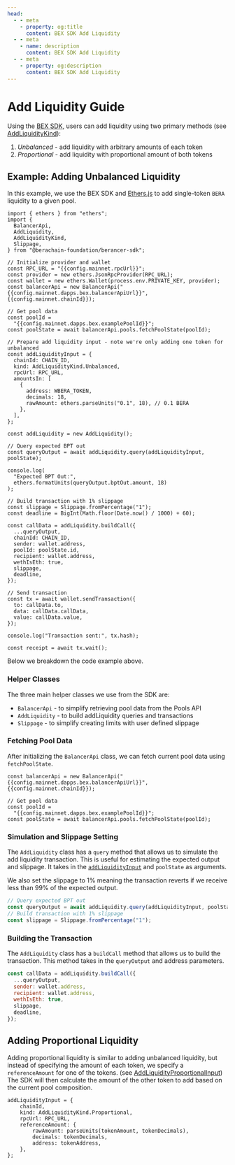 ```yaml
---
head:
  - - meta
    - property: og:title
      content: BEX SDK Add Liquidity
  - - meta
    - name: description
      content: BEX SDK Add Liquidity
  - - meta
    - property: og:description
      content: BEX SDK Add Liquidity
---
```


<script setup>
  import config from '@berachain/config/constants.json';
</script>

# Add Liquidity Guide

Using the [BEX SDK](https://github.com/berachain-foundation/berasher-sdk), users can add liquidity using two primary methods (see [AddLiquidityKind](https://github.com/berachain/berancer-sdk/blob/main/src/entities/addLiquidity/types.ts#L12)):

1. _Unbalanced_ - add liquidity with arbitrary amounts of each token
2. _Proportional_ - add liquidity with proportional amount of both tokens

## Example: Adding Unbalanced Liquidity

In this example, we use the BEX SDK and [Ethers.js](https://docs.ethers.org/v6/) to add single-token `BERA` liquidity to a given pool.

```js-vue
import { ethers } from "ethers";
import {
  BalancerApi,
  AddLiquidity,
  AddLiquidityKind,
  Slippage,
} from "@berachain-foundation/berancer-sdk";

// Initialize provider and wallet
const RPC_URL = "{{config.mainnet.rpcUrl}}";
const provider = new ethers.JsonRpcProvider(RPC_URL);
const wallet = new ethers.Wallet(process.env.PRIVATE_KEY, provider);
const balancerApi = new BalancerApi("{{config.mainnet.dapps.bex.balancerApiUrl}}", {{config.mainnet.chainId}});

// Get pool data
const poolId =
  "{{config.mainnet.dapps.bex.examplePoolId}}";
const poolState = await balancerApi.pools.fetchPoolState(poolId);

// Prepare add liquidity input - note we're only adding one token for unbalanced
const addLiquidityInput = {
  chainId: CHAIN_ID,
  kind: AddLiquidityKind.Unbalanced,
  rpcUrl: RPC_URL,
  amountsIn: [
    {
      address: WBERA_TOKEN,
      decimals: 18,
      rawAmount: ethers.parseUnits("0.1", 18), // 0.1 BERA
    },
  ],
};

const addLiquidity = new AddLiquidity();

// Query expected BPT out
const queryOutput = await addLiquidity.query(addLiquidityInput, poolState);

console.log(
  "Expected BPT Out:",
  ethers.formatUnits(queryOutput.bptOut.amount, 18)
);

// Build transaction with 1% slippage
const slippage = Slippage.fromPercentage("1");
const deadline = BigInt(Math.floor(Date.now() / 1000) + 60);

const callData = addLiquidity.buildCall({
  ...queryOutput,
  chainId: CHAIN_ID,
  sender: wallet.address,
  poolId: poolState.id,
  recipient: wallet.address,
  wethIsEth: true,
  slippage,
  deadline,
});

// Send transaction
const tx = await wallet.sendTransaction({
  to: callData.to,
  data: callData.callData,
  value: callData.value,
});

console.log("Transaction sent:", tx.hash);

const receipt = await tx.wait();
```

Below we breakdown the code example above.

### Helper Classes

The three main helper classes we use from the SDK are:

- `BalancerApi` - to simplify retrieving pool data from the Pools API
- `AddLiquidity` - to build addLiquidity queries and transactions
- `Slippage` - to simplify creating limits with user defined slippage

### Fetching Pool Data

After initializing the `BalancerApi` class, we can fetch current pool data using `fetchPoolState`.

```js-vue
const balancerApi = new BalancerApi("{{config.mainnet.dapps.bex.balancerApiUrl}}", {{config.mainnet.chainId}});

// Get pool data
const poolId =
  "{{config.mainnet.dapps.bex.examplePoolId}}";
const poolState = await balancerApi.pools.fetchPoolState(poolId);

```

### Simulation and Slippage Setting

The `AddLiquidity` class has a `query` method that allows us to simulate the add liquidity transaction. This is useful for estimating the expected output and slippage. It takes in the [`addLiquidityInput`](https://github.com/berachain/berancer-sdk/blob/main/src/entities/addLiquidity/types.ts#L42) and `poolState` as arguments.

We also set the slippage to 1% meaning the transaction reverts if we receive less than 99% of the expected output.

```js
// Query expected BPT out
const queryOutput = await addLiquidity.query(addLiquidityInput, poolState);
// Build transaction with 1% slippage
const slippage = Slippage.fromPercentage("1");
```

### Building the Transaction

The `AddLiquidity` class has a `buildCall` method that allows us to build the transaction. This method takes in the `queryOutput` and address parameters.

```js
const callData = addLiquidity.buildCall({
  ...queryOutput,
  sender: wallet.address,
  recipient: wallet.address,
  wethIsEth: true,
  slippage,
  deadline,
});
```

## Adding Proportional Liquidity

Adding proportional liquidity is similar to adding unbalanced liquidity, but instead of specifying the amount of each token, we specify a `referenceAmount` for one of the tokens. (see [AddLiquidityProportionalInput](https://github.com/berachain/berancer-sdk/blob/main/src/entities/addLiquidity/types.ts#L37)) The SDK will then calculate the amount of the other token to add based on the current pool composition.

```js-vue
addLiquidityInput = {
    chainId,
    kind: AddLiquidityKind.Proportional,
    rpcUrl: RPC_URL,
    referenceAmount: {
        rawAmount: parseUnits(tokenAmount, tokenDecimals),
        decimals: tokenDecimals,
        address: tokenAddress,
    },
};
```
